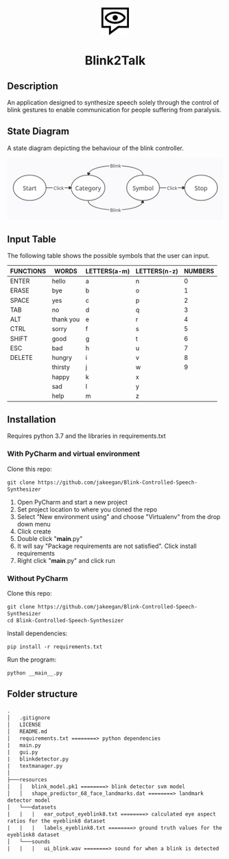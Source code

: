 <p align="center"><img src="/resources/icon.png"></p>
<h1 align="center"> Blink2Talk </h1>

## Description
An application designed to synthesize speech solely through the control of blink gestures to enable communication for people suffering from paralysis.

## State Diagram
A state diagram depicting the behaviour of the blink controller.

![State Diagram](resources/state_diagram.png)

## Input Table
The following table shows the possible symbols that the user can input.

| FUNCTIONS | WORDS     | LETTERS(a-m) | LETTERS(n-z) | NUMBERS |
|-----------|-----------|--------------|--------------|---------|
| ENTER     | hello     | a            | n            | 0       |
| ERASE     | bye       | b            | o            | 1       |
| SPACE     | yes       | c            | p            | 2       |
| TAB       | no        | d            | q            | 3       |
| ALT       | thank you | e            | r            | 4       |
| CTRL      | sorry     | f            | s            | 5       |
| SHIFT     | good      | g            | t            | 6       |
| ESC       | bad       | h            | u            | 7       |
| DELETE    | hungry    | i            | v            | 8       |
|           | thirsty   | j            | w            | 9       |
|           | happy     | k            | x            |         |
|           | sad       | l            | y            |         |
|           | help      | m            | z            |         |

## Installation
Requires python 3.7 and the libraries in requirements.txt

### With PyCharm and virtual environment
Clone this repo:
```
git clone https://github.com/jakeegan/Blink-Controlled-Speech-Synthesizer
```
1. Open PyCharm and start a new project
2. Set project location to where you cloned the repo
3. Select "New environment using" and choose "Virtualenv" from the drop down menu
4. Click create
5. Double click "__main__.py"
6. It will say "Package requirements are not satisfied". Click install requirements
7. Right click "__main__.py" and click run

### Without PyCharm
Clone this repo:
```
git clone https://github.com/jakeegan/Blink-Controlled-Speech-Synthesizer
cd Blink-Controlled-Speech-Synthesizer
```
Install dependencies:
```
pip install -r requirements.txt
```
Run the program:
```
python __main__.py 
```

## Folder structure
```
.
│   .gitignore
│   LICENSE
│   README.md
│   requirements.txt ========> python dependencies
|   main.py
|   gui.py
|   blinkdetector.py
|   textmanager.py
│
├───resources
│   │   blink_model.pk1 ========> blink detector svm model
│   │   shape_predictor_68_face_landmarks.dat ========> landmark detector model
│   └───datasets
|   |   |   ear_output_eyeblink8.txt ========> calculated eye aspect ratios for the eyeblink8 dataset
|   |   |   labels_eyeblink8.txt ========> ground truth values for the eyeblink8 dataset
│   └───sounds
|   |   |   ui_blink.wav ========> sound for when a blink is detected
```
